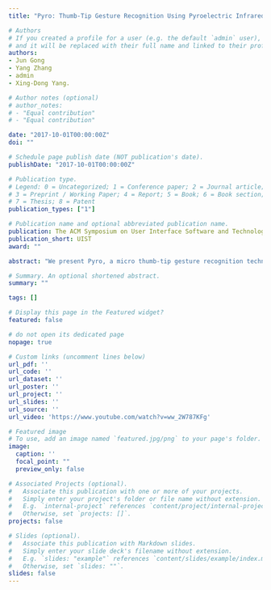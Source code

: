 ```yaml
---
title: "Pyro: Thumb-Tip Gesture Recognition Using Pyroelectric Infrared Sensing."

# Authors
# If you created a profile for a user (e.g. the default `admin` user), write the username (folder name) here 
# and it will be replaced with their full name and linked to their profile.
authors:
- Jun Gong 
- Yang Zhang 
- admin
- Xing-Dong Yang.

# Author notes (optional)
# author_notes:
# - "Equal contribution"
# - "Equal contribution"

date: "2017-10-01T00:00:00Z"
doi: ""

# Schedule page publish date (NOT publication's date).
publishDate: "2017-10-01T00:00:00Z"

# Publication type.
# Legend: 0 = Uncategorized; 1 = Conference paper; 2 = Journal article;
# 3 = Preprint / Working Paper; 4 = Report; 5 = Book; 6 = Book section;
# 7 = Thesis; 8 = Patent
publication_types: ["1"]

# Publication name and optional abbreviated publication name.
publication: The ACM Symposium on User Interface Software and Technology (UIST), 2017.
publication_short: UIST
award: ""

abstract: "We present Pyro, a micro thumb-tip gesture recognition technique based on thermal infrared signals radiating from the fingers. Pyro uses a compact, low-power passive sensor, making it suitable for wearable and mobile applications. To demonstrate the feasibility of Pyro, we developed a self-contained prototype consisting of the infrared pyroelectric sensor, a custom sensing circuit, and software for signal processing and machine learning. A ten-participant user study yielded a 93.9% cross-validation accuracy and 84.9% leave-one-session-out accuracy on six thumb-tip gestures. Subsequent lab studies demonstrated Pyro's robustness to varying light conditions, hand temperatures, and background motion. We conclude by discussing the insights we gained from this work and future research questions."

# Summary. An optional shortened abstract.
summary: ""

tags: []

# Display this page in the Featured widget?
featured: false

# do not open its dedicated page
nopage: true

# Custom links (uncomment lines below)
url_pdf: ''
url_code: ''
url_dataset: ''
url_poster: ''
url_project: ''
url_slides: ''
url_source: ''
url_video: 'https://www.youtube.com/watch?v=ww_2W787KFg'

# Featured image
# To use, add an image named `featured.jpg/png` to your page's folder. 
image:
  caption: ''
  focal_point: ""
  preview_only: false

# Associated Projects (optional).
#   Associate this publication with one or more of your projects.
#   Simply enter your project's folder or file name without extension.
#   E.g. `internal-project` references `content/project/internal-project/index.md`.
#   Otherwise, set `projects: []`.
projects: false

# Slides (optional).
#   Associate this publication with Markdown slides.
#   Simply enter your slide deck's filename without extension.
#   E.g. `slides: "example"` references `content/slides/example/index.md`.
#   Otherwise, set `slides: ""`.
slides: false
---
```


